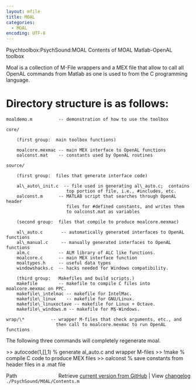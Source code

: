 ```yaml
---
layout: mfile
title: MOAL
categories:
  - MOAL
encoding: UTF-8
---
```


Psychtoolbox:PsychSound:MOAL Contents of MOAL Matlab-OpenAL toolbox

Moal is a collection of M-File wrappers and a MEX file that allow to call
all OpenAL commands from Matlab as one is used to from the C programming
language.

# Directory structure is as follows:

    moaldemo.m          -- demonstration of how to use the toolbox

    core/

        (first group:  main toolbox functions)

        moalcore.mexmac -- main MEX interface to OpenAL functions
        oalconst.mat    -- constants used by OpenAL routines

    source/

        (first group:  files that generate interface code)

        al\_auto\_init.c  -- file used in generating al\_auto.c;  contains
                           top portion of file, i.e., #includes, etc.
        oalconst.m      -- MATLAB script that searches through OpenAL header
                           files for #defined constants, and writes them
                           to oalconst.mat as variables

        (second group:  files that compile to produce moalcore.mexmac)

        al\_auto.c       -- automatically generated interfaces to OpenAL functions
        al\_manual.c     -- manually generated interfaces to OpenAL functions
        alm.c           -- ALM library of ALC like functions.
        moalcore.c      -- main MEX interface function
        moaltypes.h     -- useful data types
        windowshacks.c  -- hacks needed for Windows compatibility.

        (third group:   Makefiles and build scripts.)
        makefile        -- makefile to compile C files into moalcore.mexmac on PPC.
        makefile\_intelmac -- makefile for IntelMac.
        makefile\_linux    -- makefile for GNU/Linux.
        makefile\_linuxoctave -- makefile for Linux + Octave.
        makefile\_windows.m -- makefile for M$-Windows.

    wrap/\*          -- wrapper M-files that check arguments, etc., and
                       then call to moalcore.mexmac to run OpenAL functions


The following three commands will completely regenerate moal.

\>\> autocode(1,[],1)     % generate al\_auto.c and wrapper M-files
\>\> !make                % compile C code to produce MEX files
\>\> oalconst             % save constants from header files in a .mat file


<div class="code_header" style="text-align:right;">
  <span style="float:left;">Path&nbsp;&nbsp;</span> <span class="counter">Retrieve <a href=
  "https://raw.github.com/Psychtoolbox-3/Psychtoolbox-3/beta/./PsychSound/MOAL/Contents.m">current version from GitHub</a> | View <a href=
  "https://github.com/Psychtoolbox-3/Psychtoolbox-3/commits/beta/./PsychSound/MOAL/Contents.m">changelog</a></span>
</div>
<div class="code">
  <code>./PsychSound/MOAL/Contents.m</code>
</div>
